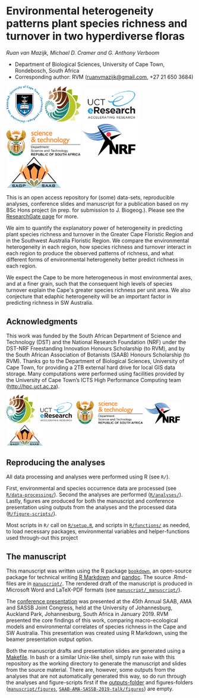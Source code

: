 # Environmental heterogeneity patterns plant species richness and turnover in two hyperdiverse floras

_Ruan van Mazijk, Michael D. Cramer and G. Anthony Verboom_

- Department of Biological Sciences, University of Cape Town, Rondebosch, South Africa
- Corresponding author: RVM (ruanvmazijk@gmail.com, +27 21 650 3684)

<img src="logos/UCT-logo.png"       width="100" />
<img src="logos/BIO-logo.png"       width="100" />
<img src="logos/eResearch-logo.png" width="150" />
<img src="logos/DST-logo.png"       width="200" />
<img src="logos/NRF-logo.png"       width="150" />
<img src="logos/SAAB-logo.png"      width="150" />

This is an open access repository for (some) data-sets, reproducible analyses, conference slides and manuscript for a publication based on my BSc Hons project (in prep. for submission to J. Biogeog.). Please see the [ResearchGate page](https://www.researchgate.net/project/Plant-species-richness-turnover-environmental-heterogeneity-in-the-Cape-and-SW-Australia) for more.

We aim to quantify the explanatory power of heterogeneity in predicting plant species richness and turnover in the Greater Cape Floristic Region and in the Southwest Australia Floristic Region. We compare the environmental heterogeneity in each region, how species richness and turnover interact in each region to produce the observed patterns of richness, and what different forms of environmental heterogeneity better predict richness in each region.

We expect the Cape to be more heterogeneous in most environmental axes, and at a finer grain, such that the consequent high levels of species turnover explain the Cape's greater species richness per unit area. We also conjecture that edaphic heterogeneity will be an important factor in predicting richness in SW Australia.

## Acknowledgments

This work was funded by the South African Department of Science and Technology (DST) and the National Research Foundation (NRF) under the DST-NRF Freestanding Innovation Honours Scholarship (to RVM), and by the South African Association of Botanists (SAAB) Honours Scholarship (to RVM). Thanks go to the Department of Biological Sciences, University of Cape Town, for providing a 2TB external hard drive for local GIS data storage. Many computations were performed using facilities provided by the University of Cape Town’s ICTS High Performance Computing team (<http://hpc.uct.ac.za>).

<img src="logos/BIO-logo.png"       width="80"  />
<img src="logos/eResearch-logo.png" width="100" />
<img src="logos/DST-logo.png"       width="180" />
<img src="logos/NRF-logo.png"       width="100" />
<img src="logos/SAAB-logo.png"      width="100" />

## Reproducing the analyses

All data processing and analyses were performed using R (see `R/`).

First, environmental and species occurrence data are processed (see [`R/data-processing/`](R/data-processing/)). Second the analyses are performed ([`R/analyses/`](R/analyses/)). Lastly, figures are produced for both the manuscript and conference presentation using outputs from the analyses and the processed data ([`R/figure-scripts/`](R/figure-scripts/)).

Most scripts in `R/` call on [`R/setup.R`](R/setup.R), and scripts in [`R/functions/`](R/functions/) as needed, to load necessary packages, environmental variables and helper-functions used through-out this project

## The manuscript

This manuscript was written using the R package [`bookdown`](https://bookdown.org/), an open-source package for technical writing [R Markdown](https://rmarkdown.rstudio.com/) and [pandoc](https://pandoc.org/). The source .Rmd-files are in [`manuscript/`](manuscript/). The rendered draft of the manuscript is produced in Microsoft Word and LaTeX-PDF formats (see [`manuscript/_manuscript/`](manuscript/_manuscript/)). 

The [conference presentation](https://www.researchgate.net/publication/330262656_Environmental_turnover_predicts_plant_species_richness_turnover_-_Comparing_the_Greater_Cape_Floristic_Region_the_Southwest_Australia_Floristic_Region) was presented at the 45th Annual SAAB, AMA and SASSB Joint Congress, held at the University of Johannesburg, Auckland Park, Johannesburg, South Africa in January 2019. RVM presented the core findings of this work, comparing macro-ecological models and environmental correlates of species richness in the Cape and SW Australia. This presentation was created using R Markdown, using the beamer presentation output option.

Both the manuscript drafts and presentation slides are generated using a [Makefile](https://www.gnu.org/s/make/manual/html_node/Introduction.html). In bash or a similar Unix-like shell, simply run `make` with this repository as the working directory to generate the manuscript and slides from the source material. There are, however, some outputs from the analyses that are not automatically generated this way, so do run through the analyses and figure-scripts first if the [outputs-folder](outputs/) and figures-folders ([`manuscript/figures`](manuscript/figures), [`SAAB-AMA-SASSB-2019-talk/figures`](SAAB-AMA-SASSB-2019-talk/figures)) are empty.
